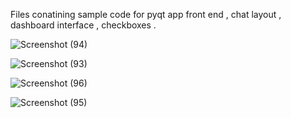 Files conatining sample code for pyqt app front end , chat layout , dashboard interface , checkboxes . 

![Screenshot (94)](https://github.com/user-attachments/assets/e11b590b-04a4-48fd-9035-96cf054229d1)


![Screenshot (93)](https://github.com/user-attachments/assets/b259e7c1-17b0-40d0-ba35-c7e48b4a2b83)


![Screenshot (96)](https://github.com/user-attachments/assets/49b3faa3-b634-493b-9506-e297d6b3d9ce)


![Screenshot (95)](https://github.com/user-attachments/assets/3dd66925-99bd-4416-94d6-115e816bbb4b)
